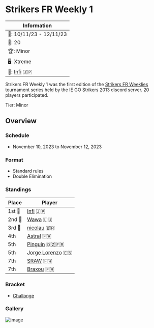 # Strikers FR Weekly 1

|Information|
|-|
|:calendar:: 10/11/23 - 12/11/23|
|:busts_in_silhouette:: 20|
|:trophy:: Minor|
|:desktop_computer:: Xtreme|
|:1st_place_medal:: [Infi](../../players/japanese/infi.md) :jp:|

Strikers FR Weekly 1 was the first edition of the [Strikers FR Weeklies](weeklymain.md) tournament series held by the IE GO Strikers 2013 discord server.
20 players participated.

Tier: Minor

## Overview

### Schedule
- November 10, 2023 to November 12, 2023

### Format
- Standard rules
- Double Elimination

### Standings

|Place|Player|
|-|-|
|1st :1st_place_medal:|[Infi](../../players/japanese/infi.md) :jp:|
|2nd :2nd_place_medal:|[Wawa](../../players/luxembourger/wawa.md) :luxembourg:|
|3rd :3rd_place_medal:|[nicolau](../../players/brazilian/nicolau.md) :brazil:|
|4th|[Astral](../../players/french/astral.md) :fr:|
|5th|[Pinguin](../../players/french/pinguin.md) :algeria::fr:|
|5th|[Jorge Lorenzo](../../players/spanish/jorge.md) :es:|
|7th|[SRAW](../../players/french/sraw.md) :fr:|
|7th|[Braxou](../../players/french/braxou.md) :fr:|

### Bracket
- [Challonge](https://challonge.com/InastWeekly1)

### Gallery

![image](https://github.com/inabikarilibrary/inalib/assets/110833255/810b1ee3-90d5-48bc-b061-117c636582f6)
